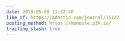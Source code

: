 ```yaml
---
date: 2019-05-09 11:32:48
like_of: https://adactio.com/journal/15122
posting_method: https://monocle.p3k.io/
trailing_slash: true
---
```

